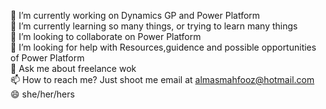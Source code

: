 🔭 I’m currently working on Dynamics GP and Power Platform<br/>
🌱 I’m currently learning so many things, or trying to learn many things<br/>
👯 I’m looking to collaborate on Power Platform <br/>
🤔 I’m looking for help with Resources,guidence and possible opportunities of Power Platform<br/>
💬 Ask me about freelance wok<br/>
📫 How to reach me? Just shoot me email at almasmahfooz@hotmail.com<br/>
😄 she/her/hers<br/>


